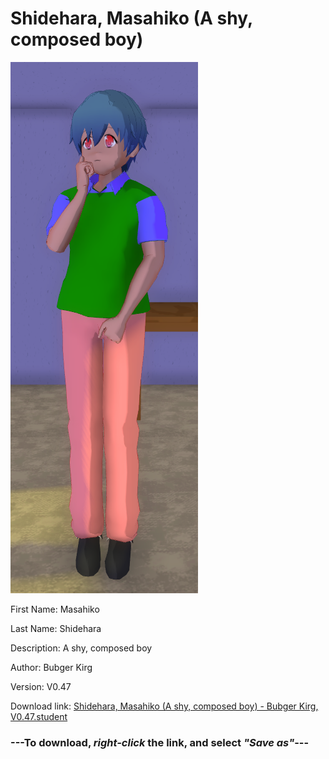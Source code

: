 # Shidehara, Masahiko (A shy, composed boy)

<img src = "https://raw.githubusercontent.com/Arbiter1223/Daigaku-Gurashi-Custom-Students/master/Students/Files/Shidehara%2C%20Masahiko%20(A%20shy%2C%20composed%20boy).png">

First Name: Masahiko

Last Name: Shidehara

Description: A shy, composed boy

Author: Bubger Kirg

Version: V0.47

Download link: <a href="https://raw.githubusercontent.com/Arbiter1223/Daigaku-Gurashi-Custom-Students/master/Students/Files/Shidehara%2C%20Masahiko%20(A%20shy%2C%20composed%20boy)%20-%20Bubger%20Kirg%2C%20V0.47.student">Shidehara, Masahiko (A shy, composed boy) - Bubger Kirg, V0.47.student</a>

### ---**To download, _right-click_ the link, and select _"Save as"_**---
